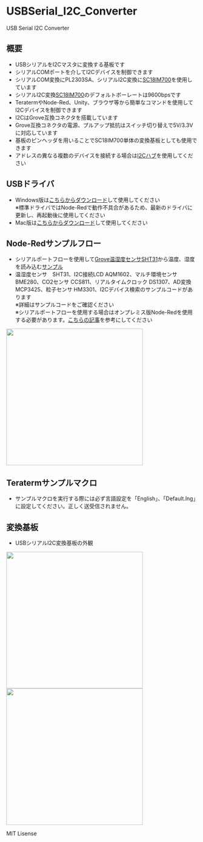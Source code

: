 # USBSerial_I2C_Converter
USB Serial I2C Converter

## 概要 
  * USBシリアルをI2Cマスタに変換する基板です
  * シリアルCOMポートを介してI2Cデバイスを制御できます  
  * シリアルCOM変換にPL2303SA、シリアルI2C変換に[SC18IM700][1]を使用しています  
  * シリアルI2C変換[SC18IM700][1]のデフォルトボーレートは9600bpsです  
  * TeratermやNode-Red、Unity、ブラウザ等から簡単なコマンドを使用してI2Cデバイスを制御できます  
  * I2CはGrove互換コネクタを搭載しています  
  * Grove互換コネクタの電源、プルアップ抵抗はスイッチ切り替えで5V/3.3Vに対応しています  
  * 基板のピンヘッダを用いることでSC18IM700単体の変換基板としても使用できます  
  * アドレスの異なる複数のデバイスを接続する場合は[I2Cハブ][7]を使用してください
  
  
## USBドライバ
 * Windows版は[こちらからダウンロード][2]して使用してください  
 ※標準ドライバではNode-Redで動作不具合があるため、最新のドライバに更新し、再起動後に使用してください
 * Mac版は[こちらからダウンロード][3]して使用してください  

## Node-Redサンプルフロー
 * シリアルポートフローを使用して[Grove温湿度センサSHT31][5]から温度、湿度を読み込む[サンプル][4]  
 * 温湿度センサ　SHT31、I2C接続LCD AQM1602、マルチ環境センサBME280、CO2センサ CCS811、リアルタイムクロック DS1307、AD変換 MCP3425、粒子センサ HM3301、I2Cデバイス検索のサンプルコードがあります  
 ※詳細はサンプルコードをご確認ください  
 ※シリアルポートフローを使用する場合はオンプレミス版Node-Redを使用する必要があります。[こちらの記事][6]を参考にしてください  
 
<img src="https://raw.githubusercontent.com/meerstern/USBSerial_I2C_Converter/master/SampleNodeRedFlow/Node-Red_SHT31.jpg" width="360">

## Teratermサンプルマクロ
 * サンプルマクロを実行する際には必ず言語設定を「English」、「Default.lng」に設定してください。正しく送受信されません。  


## 変換基板
 * USBシリアルI2C変換基板の外観  

<img src="https://raw.githubusercontent.com/meerstern/USBSerial_I2C_Converter/master/img1.jpg" width="360">
<img src="https://raw.githubusercontent.com/meerstern/USBSerial_I2C_Converter/master/img2.jpg" width="360">

   
[1]: https://www.nxp.com/products/peripherals-and-logic/signal-chain/bridges/master-ic-bus-controller-with-uart-interface:SC18IM700IPW
[2]: http://www.prolific.com.tw/US/ShowProduct.aspx?p_id=225&pcid=41
[3]: http://www.prolific.com.tw/US/ShowProduct.aspx?p_id=229&pcid=41
[4]: https://github.com/meerstern/USBSerial_I2C_Converter/tree/master/SampleNodeRedFlow
[5]: https://www.switch-science.com/catalog/2853/
[6]: http://meerstern.seesaa.net/article/465007276.html
[7]: https://www.switch-science.com/catalog/796/

MIT Lisense
